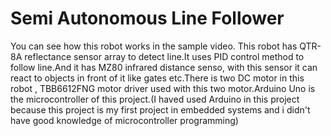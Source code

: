 # Semi Autonomous Line Follower
You can see how this robot works in the sample video.
This robot has QTR-8A reflectance sensor array to detect line.It uses PID control method to follow line.And it has MZ80 infrared distance senso, with this sensor 
it can react to objects in front of it like gates etc.There is two DC motor in this robot , TBB6612FNG motor driver used with this two motor.Arduino Uno is the 
microcontroller of this project.(I haved used Arduino in this project because this project is my first project in embedded systems and i didn't have good 
knowledge of microcontroller programming)

